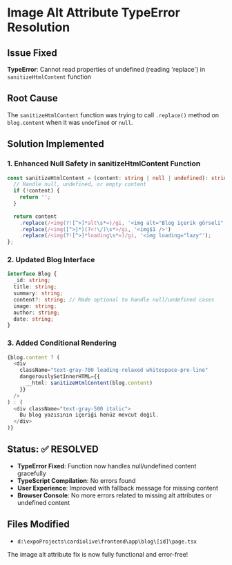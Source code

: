 # Image Alt Attribute TypeError Resolution

## Issue Fixed
**TypeError**: Cannot read properties of undefined (reading 'replace') in `sanitizeHtmlContent` function

## Root Cause
The `sanitizeHtmlContent` function was trying to call `.replace()` method on `blog.content` when it was `undefined` or `null`.

## Solution Implemented

### 1. Enhanced Null Safety in sanitizeHtmlContent Function
```typescript
const sanitizeHtmlContent = (content: string | null | undefined): string => {
  // Handle null, undefined, or empty content
  if (!content) {
    return '';
  }
  
  return content
    .replace(/<img(?![^>]*alt\s*=)/gi, '<img alt="Blog içerik görseli"')
    .replace(/<img([^>]*)(?<!\/)\s*>/gi, '<img$1 />')
    .replace(/<img(?![^>]*loading\s*=)/gi, '<img loading="lazy"');
};
```

### 2. Updated Blog Interface
```typescript
interface Blog {
  _id: string;
  title: string;
  summary: string;
  content?: string; // Made optional to handle null/undefined cases
  image: string;
  author: string;
  date: string;
}
```

### 3. Added Conditional Rendering
```typescript
{blog.content ? (
  <div 
    className="text-gray-700 leading-relaxed whitespace-pre-line"
    dangerouslySetInnerHTML={{ 
      __html: sanitizeHtmlContent(blog.content)
    }}
  />
) : (
  <div className="text-gray-500 italic">
    Bu blog yazısının içeriği henüz mevcut değil.
  </div>
)}
```

## Status: ✅ RESOLVED

- **TypeError Fixed**: Function now handles null/undefined content gracefully
- **TypeScript Compilation**: No errors found
- **User Experience**: Improved with fallback message for missing content
- **Browser Console**: No more errors related to missing alt attributes or undefined content

## Files Modified
- `d:\expoProjects\cardiolive\frontend\app\blog\[id]\page.tsx`

The image alt attribute fix is now fully functional and error-free!
